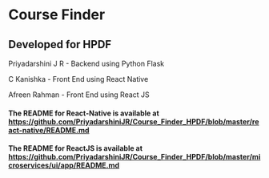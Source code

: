 # Course Finder
## Developed for HPDF

Priyadarshini J R - Backend using Python Flask

C Kanishka - Front End using React Native

Afreen Rahman - Front End using React JS

#### The README for React-Native is available at https://github.com/PriyadarshiniJR/Course_Finder_HPDF/blob/master/react-native/README.md
#### The README for ReactJS is available at https://github.com/PriyadarshiniJR/Course_Finder_HPDF/blob/master/microservices/ui/app/README.md
